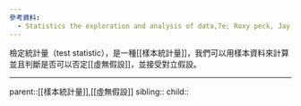 ```yaml
---
參考資料:
  - Statistics the exploration and analysis of data,7e; Roxy peck, Jay L. Devore.
---
```

檢定統計量（test statistic），是一種[[樣本統計量]]，我們可以用樣本資料來計算並且判斷是否可以否定[[虛無假設]]，並接受對立假設。
- - -
parent::[[樣本統計量]],[[虛無假設]]
sibling::
child::